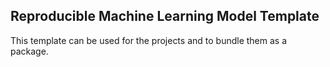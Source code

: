 ## Reproducible Machine Learning Model Template 

This template can be used for the projects and to bundle them as a package.
